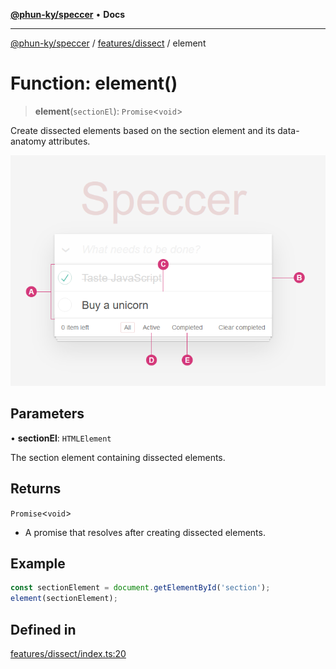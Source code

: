 [**@phun-ky/speccer**](../../../README.md) • **Docs**

***

[@phun-ky/speccer](../../../README.md) / [features/dissect](../README.md) / element

# Function: element()

> **element**(`sectionEl`): `Promise`\<`void`\>

Create dissected elements based on the section element and its data-anatomy attributes.

![dissect](https://github.com/phun-ky/speccer/blob/main/public/anatomy.png?raw=true)

## Parameters

• **sectionEl**: `HTMLElement`

The section element containing dissected elements.

## Returns

`Promise`\<`void`\>

- A promise that resolves after creating dissected elements.

## Example

```ts
const sectionElement = document.getElementById('section');
element(sectionElement);
```

## Defined in

[features/dissect/index.ts:20](https://github.com/phun-ky/speccer/blob/main/src/features/dissect/index.ts#L20)

